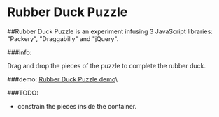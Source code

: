 # Rubber Duck Puzzle

##Rubber Duck Puzzle is an experiment infusing 3 JavaScript libraries: "Packery", "Draggabilly" and "jQuery".


###info:

Drag and drop the pieces of the puzzle to complete the rubber duck.

###demo:
[Rubber Duck Puzzle demo](http://rubber-duck-puzzle.bitballoon.com)\

###TODO:

- constrain the pieces inside the container.

